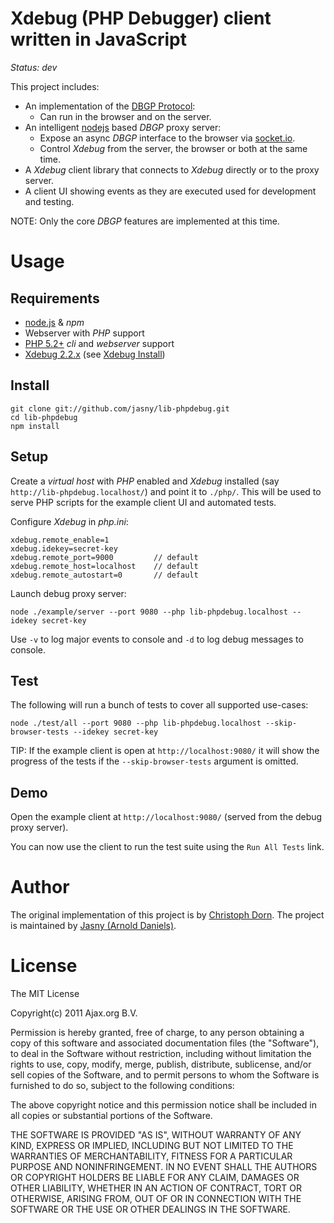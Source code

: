 Xdebug (PHP Debugger) client written in JavaScript
==================================================

*Status: dev*

This project includes:

  * An implementation of the [DBGP Protocol](http://www.xdebug.org/docs-dbgp.php):
    * Can run in the browser and on the server.
  * An intelligent [nodejs](http://nodejs.org/) based *DBGP* proxy server:
    * Expose an async *DBGP* interface to the browser via [socket.io](http://socket.io/).
    * Control *Xdebug* from the server, the browser or both at the same time.
  * A *Xdebug* client library that connects to *Xdebug* directly or to the proxy server.
  * A client UI showing events as they are executed used for development and testing.

NOTE: Only the core *DBGP* features are implemented at this time.


Usage
=====

Requirements
------------

  * [node.js](http://nodejs.org/) & *npm*
  * Webserver with *PHP* support
  * [PHP 5.2+](http://php.net/) *cli* and *webserver* support
  * [Xdebug 2.2.x](http://www.xdebug.org/) (see [Xdebug Install](http://www.xdebug.org/docs/install))

Install
-------

    git clone git://github.com/jasny/lib-phpdebug.git
    cd lib-phpdebug
    npm install

Setup
-----

Create a *virtual host* with *PHP* enabled and *Xdebug* installed (say `http://lib-phpdebug.localhost/`) and 
point it to `./php/`. This will be used to serve PHP scripts for the example client UI and automated tests.

Configure *Xdebug* in *php.ini*:

    xdebug.remote_enable=1
    xdebug.idekey=secret-key
    xdebug.remote_port=9000         // default
    xdebug.remote_host=localhost    // default
    xdebug.remote_autostart=0       // default

Launch debug proxy server:

    node ./example/server --port 9080 --php lib-phpdebug.localhost --idekey secret-key

Use `-v` to log major events to console and `-d` to log debug messages to console.

Test
----

The following will run a bunch of tests to cover all supported use-cases:

    node ./test/all --port 9080 --php lib-phpdebug.localhost --skip-browser-tests --idekey secret-key

TIP: If the example client is open at `http://localhost:9080/` it will show the progress of
the tests if the `--skip-browser-tests` argument is omitted.

Demo
----

Open the example client at `http://localhost:9080/` (served from the debug proxy server).

You can now use the client to run the test suite using the `Run All Tests` link.


Author
======

The original implementation of this project is by [Christoph Dorn](http://www.christophdorn.com/).
The project is maintained by [Jasny (Arnold Daniels)](http://www.jasny.net/).


License
=======

The MIT License

Copyright(c) 2011 Ajax.org B.V. <info AT ajax DOT org>

Permission is hereby granted, free of charge, to any person obtaining a copy
of this software and associated documentation files (the "Software"), to deal
in the Software without restriction, including without limitation the rights
to use, copy, modify, merge, publish, distribute, sublicense, and/or sell
copies of the Software, and to permit persons to whom the Software is
furnished to do so, subject to the following conditions:

The above copyright notice and this permission notice shall be included in
all copies or substantial portions of the Software.

THE SOFTWARE IS PROVIDED "AS IS", WITHOUT WARRANTY OF ANY KIND, EXPRESS OR
IMPLIED, INCLUDING BUT NOT LIMITED TO THE WARRANTIES OF MERCHANTABILITY,
FITNESS FOR A PARTICULAR PURPOSE AND NONINFRINGEMENT. IN NO EVENT SHALL THE
AUTHORS OR COPYRIGHT HOLDERS BE LIABLE FOR ANY CLAIM, DAMAGES OR OTHER
LIABILITY, WHETHER IN AN ACTION OF CONTRACT, TORT OR OTHERWISE, ARISING FROM,
OUT OF OR IN CONNECTION WITH THE SOFTWARE OR THE USE OR OTHER DEALINGS IN
THE SOFTWARE.
